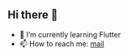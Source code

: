 ## Hi there 👋

- 🌱 I’m currently learning Flutter
- 📫 How to reach me: [mail](https://formspree.io/f/meokqnol)

<!--
**emov2/emov2** is a ✨ _special_ ✨ repository because its `README.md` (this file) appears on your GitHub profile.

Here are some ideas to get you started:

- 🔭 I’m currently working on ...
- 🌱 I’m currently learning ...
- 👯 I’m looking to collaborate on ...
- 🤔 I’m looking for help with ...
- 💬 Ask me about ...
- 😄 Pronouns: ...
- ⚡ Fun fact: ...
-->
